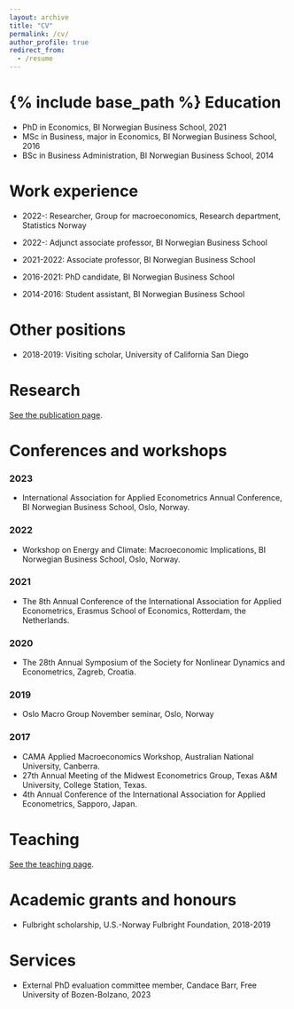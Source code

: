 ```yaml
---
layout: archive
title: "CV"
permalink: /cv/
author_profile: true
redirect_from:
  - /resume
---
```


{% include base_path %}
Education
======

* PhD in Economics, BI Norwegian Business School, 2021
* MSc in Business, major in Economics, BI Norwegian Business School, 2016
* BSc in Business Administration, BI Norwegian Business School, 2014

Work experience
======

* 2022-: Researcher, Group for macroeconomics, Research department, Statistics Norway

* 2022-: Adjunct associate professor, BI Norwegian Business School

* 2021-2022: Associate professor, BI Norwegian Business School

* 2016-2021: PhD candidate, BI Norwegian Business School

* 2014-2016: Student assistant, BI Norwegian Business School

Other positions
======
* 2018-2019: Visiting scholar, University of California San Diego

Research
======
<a href="/publications/">See the publication page</a>.

Conferences and workshops
======
### 2023
* International Association for Applied Econometrics Annual Conference, BI Norwegian Business School, Oslo, Norway.

### 2022
* Workshop on Energy and Climate: Macroeconomic Implications, BI Norwegian Business School, Oslo, Norway.

### 2021
* The 8th Annual Conference of the International Association for Applied Econometrics, Erasmus School of Economics, Rotterdam, the Netherlands.

### 2020
* The 28th Annual Symposium of the Society for Nonlinear Dynamics and Econometrics, Zagreb, Croatia.

### 2019
* Oslo Macro Group November seminar, Oslo, Norway

### 2017
* CAMA Applied Macroeconomics Workshop, Australian National University, Canberra.
* 27th Annual Meeting of the Midwest Econometrics Group, Texas A&M University, College Station, Texas.
* 4th Annual Conference of the International Association for Applied Econometrics, Sapporo, Japan.

Teaching
======
<a href="/teaching/">See the teaching page</a>.

Academic grants and honours
======
* Fulbright scholarship, U.S.-Norway Fulbright Foundation, 2018-2019

Services
======
* External PhD evaluation committee member, Candace Barr, Free University of Bozen-Bolzano, 2023
